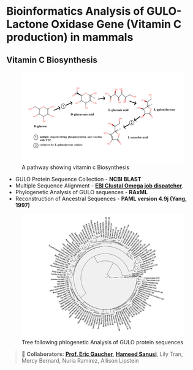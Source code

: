 
# Bioinformatics Analysis of GULO-Lactone Oxidase Gene (Vitamin C production) in mammals

## Vitamin C Biosynthesis  ##


<figure>
    <img src="/Project/vitamin-c-biosynthesis.png"
         alt="Vitamin C Biosynthesis">
    <figcaption>A pathway showing vitamin c Biosynthesis</figcaption>
</figure>

* GULO Protein Sequence Collection - **NCBI BLAST**
* Multiple Sequence Alignment - **[EBI Clustal Omega job dispatcher](https://www.ebi.ac.uk/jdispatcher/msa/clustalo)**.
* Phylogenetic Analysis of GULO sequences - **RAxML**
* Reconstruction of Ancestral Sequences - **PAML version 4.9j (Yang, 1997)**


<figure>
    <img src="/Project/radial-tree.png"
         alt="GULO phylogenetic tree in mammals">
    <figcaption>Tree following phlogenetic Analysis of GULO protein sequences</figcaption>
</figure>


> :memo: **Collaborators:** **[Prof. Eric Gaucher](https://sites.gsu.edu/egaucher)**,  **[Hameed Sanusi](https://sites.google.com/view/hameedsanusi)**, Lily Tran, Mercy Bernard, Nuria Ramirez, Allison Lipstein

